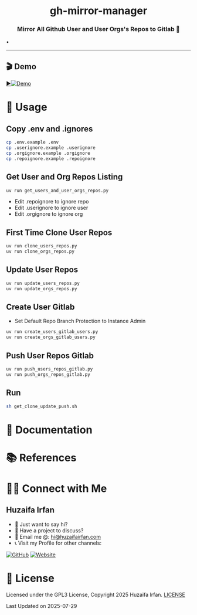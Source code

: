 <div align="center">
  <h1>gh-mirror-manager</h1>
  <p><h3 align="center">Mirror All Github User and User Orgs's Repos to Gitlab 🚀</h3></p>
</div>


•
<hr>

## 🎬 Demo

[▶️![Demo](https://img.youtube.com/vi/EJNBFAzJQYY/maxresdefault.jpg)](https://www.youtube.com/watch?v=EJNBFAzJQYY)


# 🚀 Usage

## Copy .env and .ignores

```sh
cp .env.example .env
cp .userignore.example .userignore
cp .orgignore.example .orgignore
cp .repoignore.example .repoignore
```

## Get User and Org Repos Listing

```sh
uv run get_users_and_user_orgs_repos.py
```

- Edit .repoignore to ignore repo
- Edit .userignore to ignore user
- Edit .orgignore to ignore org


## First Time Clone User Repos

```sh
uv run clone_users_repos.py
uv run clone_orgs_repos.py
```

## Update User Repos

```sh
uv run update_users_repos.py
uv run update_orgs_repos.py
```

## Create User Gitlab
- Set Default Repo Branch Protection to Instance Admin

```sh
uv run create_users_gitlab_users.py
uv run create_orgs_gitlab_users.py
```
## Push User Repos Gitlab

```sh
uv run push_users_repos_gitlab.py
uv run push_orgs_repos_gitlab.py
```

## Run

```sh
sh get_clone_update_push.sh
```





# 📝 Documentation

# 📚 References

# 🤝🏻 Connect with Me

## Huzaifa Irfan

- 💬 Just want to say hi?
- 🚀 Have a project to discuss?
- 📧 Email me @: [hi@huzaifairfan.com](mailto:hi@huzaifairfan.com)
- 📞 Visit my Profile for other channels:

[![GitHub](https://img.shields.io/badge/Github-%23222.svg?style=for-the-badge&logo=github&logoColor=white)](https://github.com/HuzaifaIrfan/)
[![Website](https://img.shields.io/badge/Website-%23222.svg?style=for-the-badge&logo=google-chrome&logoColor==%234285F4)](https://www.huzaifairfan.com)

# 📜 License

Licensed under the GPL3 License, Copyright 2025 Huzaifa Irfan. [LICENSE](LICENSE)

Last Updated on 2025-07-29
